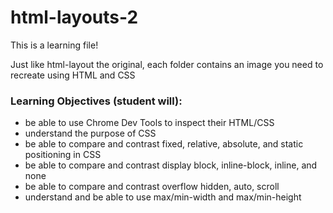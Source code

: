 html-layouts-2
==============

This is a learning file!


Just like html-layout the original, each folder contains an image you need to recreate using HTML and CSS

### Learning Objectives (student will):
  - be able to use Chrome Dev Tools to inspect their HTML/CSS
  - understand the purpose of CSS
  - be able to compare and contrast fixed, relative, absolute, and static positioning in CSS
  - be able to compare and contrast display block, inline-block, inline, and none
  - be able to compare and contrast overflow hidden, auto, scroll
  - understand and be able to use max/min-width and max/min-height
